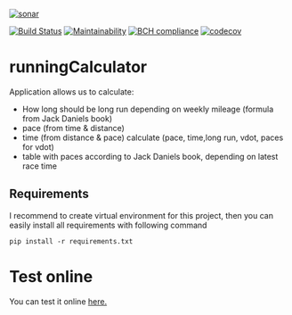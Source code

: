 [![sonar](https://sonarcloud.io/api/project_badges/quality_gate?project=ronek22_runningCalculator)](https://sonarcloud.io/dashboard?id=ronek22_runningCalculator)

[![Build Status](https://travis-ci.org/ronek22/runningCalculator.svg?branch=master)](https://travis-ci.org/ronek22/runningCalculator)
[![Maintainability](https://api.codeclimate.com/v1/badges/8da171e47d7d47e95c0a/maintainability)](https://codeclimate.com/github/ronek22/runningCalculator/maintainability)
[![BCH compliance](https://bettercodehub.com/edge/badge/ronek22/runningCalculator?branch=master)](https://bettercodehub.com/)
[![codecov](https://codecov.io/gh/ronek22/runningCalculator/branch/master/graph/badge.svg)](https://codecov.io/gh/ronek22/runningCalculator)


# runningCalculator
Application allows us to calculate:
* How long should be long run depending on weekly mileage (formula from Jack Daniels book)
* pace (from time & distance)
* time (from distance & pace) calculate (pace, time,long run, vdot, paces for vdot)
* table with paces according to Jack Daniels book, depending on latest race time

## Requirements
I recommend to create virtual environment for this project, then you can easily install all requirements with following command
```
pip install -r requirements.txt
```

# Test online
You can test it online [here.](https://repl.it/@ronek22/runningCalculator)
